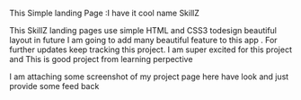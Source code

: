 This Simple landing Page :I have it cool name SkillZ

This SkillZ landing pages use simple HTML and CSS3 todesign beautiful layout in future I am going to add many beautiful feature to this app .
For further updates keep tracking this project.
I am super excited for this project and This is good project from learning perpective 

I am attaching some screenshot of my project page  here have look and just provide some feed back 


